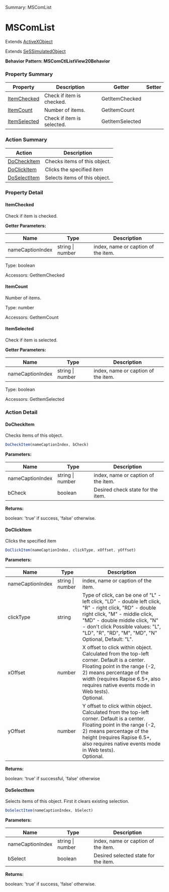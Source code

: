 Summary: MSComList

# MSComList

Extends [ActiveXObject](ActiveXObject.md)

Extends [SeSSimulatedObject](SeSSimulatedObject.md)





**Behavior Pattern: MSComCtlListView20Behavior**


<!-- ============================== property summary ========================== -->

	

### Property Summary

| **Property** | **Description** | **Getter** | **Setter** |
| ------------ | --------------- | ---------- | ---------- |
| [ItemChecked](#itemchecked) | Check if item is checked. | GetItemChecked |  |
| [ItemCount](#itemcount) | Number of items. | GetItemCount |  |
| [ItemSelected](#itemselected) | Check if item is selected. | GetItemSelected |  |



	
<!-- ============================== action summary ========================== -->



### Action Summary

|  **Action** | **Description** | 
| ----------- | --------------- |
|	[DoCheckItem](#docheckitem) | Checks items of this object. |
|	[DoClickItem](#doclickitem) | Clicks the specified item |
|	[DoSelectItem](#doselectitem) | Selects items of this object. |




<!-- ============================== property detail ========================== -->
	
### Property Detail
		
<a name="ItemChecked"></a>
#### ItemChecked


Check if item is checked.

			
**Getter Parameters:**

| **Name** | **Type** | **Description** |
| -------- | -------- | --------------- |	
| nameCaptionIndex | string \| number | index, name or caption of the item. |


	
			
Type: boolean
			
			
Accessors: GetItemChecked
			
		
<a name="ItemCount"></a>
#### ItemCount


Number of items.

			
	
			
Type: number
			
			
Accessors: GetItemCount
			
		
<a name="ItemSelected"></a>
#### ItemSelected


Check if item is selected.

			
**Getter Parameters:**

| **Name** | **Type** | **Description** |
| -------- | -------- | --------------- |	
| nameCaptionIndex | string \| number | index, name or caption of the item. |


	
			
Type: boolean
			
			
Accessors: GetItemSelected
			
		
	
	
<!-- ============================== action detail ========================== -->
	
### Action Detail
		
<a name="DoCheckItem"></a>    
#### DoCheckItem

Checks items of this object.

```javascript
DoCheckItem(nameCaptionIndex, bCheck) 
```


**Parameters:**

|	**Name** | **Type** | **Description** |
| ---------- | -------- | --------------- |
| nameCaptionIndex | string \| number |	index, name or caption of the item. |
| bCheck | boolean |	Desired check state for the item. |




**Returns:**

boolean: 'true' if success, 'false' otherwise.



<a name="see.also.mscomlist.docheckitem"></a>

<a name="DoClickItem"></a>    
#### DoClickItem

Clicks the specified item

```javascript
DoClickItem(nameCaptionIndex, clickType, xOffset, yOffset) 
```


**Parameters:**

|	**Name** | **Type** | **Description** |
| ---------- | -------- | --------------- |
| nameCaptionIndex | string \| number |	index, name or caption of the item. |
| clickType | string |	Type of click, can be one of "L" - left click, "LD" - double left click, "R" - right click, "RD" - double right click, "M" - middle click, "MD" - double middle click, "N" - don't click Possible values: "L", "LD", "R", "RD", "M", "MD", "N"<br>Optional, Default: "L". |
| xOffset | number |	X offset to click within object. Calculated from the top-left corner. Default is a center. Floating point in the range (-2, 2) means percentage of the width (requires Rapise 6.5+, also requires native events mode in Web tests).<br>Optional. |
| yOffset | number |	Y offset to click within object. Calculated from the top-left corner. Default is a center. Floating point in the range (-2, 2) means percentage of the height (requires Rapise 6.5+, also requires native events mode in Web tests).<br>Optional. |




**Returns:**

boolean: 'true' if successful, 'false' otherwise



<a name="see.also.mscomlist.doclickitem"></a>

<a name="DoSelectItem"></a>    
#### DoSelectItem

Selects items of this object. First it clears existing selection.

```javascript
DoSelectItem(nameCaptionIndex, bSelect) 
```


**Parameters:**

|	**Name** | **Type** | **Description** |
| ---------- | -------- | --------------- |
| nameCaptionIndex | string \| number |	index, name or caption of the item. |
| bSelect | boolean |	Desired selected state for the item. |




**Returns:**

boolean: 'true' if success, 'false' otherwise.



<a name="see.also.mscomlist.doselectitem"></a>

	

